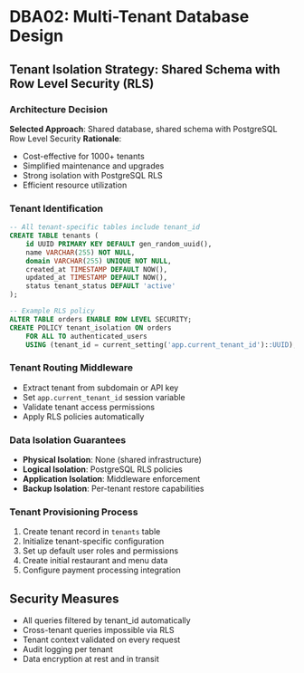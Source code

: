 # DBA02: Multi-Tenant Database Design

## Tenant Isolation Strategy: Shared Schema with Row Level Security (RLS)

### Architecture Decision
**Selected Approach**: Shared database, shared schema with PostgreSQL Row Level Security
**Rationale**:
- Cost-effective for 1000+ tenants
- Simplified maintenance and upgrades
- Strong isolation with PostgreSQL RLS
- Efficient resource utilization

### Tenant Identification
```sql
-- All tenant-specific tables include tenant_id
CREATE TABLE tenants (
    id UUID PRIMARY KEY DEFAULT gen_random_uuid(),
    name VARCHAR(255) NOT NULL,
    domain VARCHAR(255) UNIQUE NOT NULL,
    created_at TIMESTAMP DEFAULT NOW(),
    updated_at TIMESTAMP DEFAULT NOW(),
    status tenant_status DEFAULT 'active'
);

-- Example RLS policy
ALTER TABLE orders ENABLE ROW LEVEL SECURITY;
CREATE POLICY tenant_isolation ON orders
    FOR ALL TO authenticated_users
    USING (tenant_id = current_setting('app.current_tenant_id')::UUID);
```

### Tenant Routing Middleware
- Extract tenant from subdomain or API key
- Set `app.current_tenant_id` session variable
- Validate tenant access permissions
- Apply RLS policies automatically

### Data Isolation Guarantees
- **Physical Isolation**: None (shared infrastructure)
- **Logical Isolation**: PostgreSQL RLS policies
- **Application Isolation**: Middleware enforcement
- **Backup Isolation**: Per-tenant restore capabilities

### Tenant Provisioning Process
1. Create tenant record in `tenants` table
2. Initialize tenant-specific configuration
3. Set up default user roles and permissions
4. Create initial restaurant and menu data
5. Configure payment processing integration

## Security Measures
- All queries filtered by tenant_id automatically
- Cross-tenant queries impossible via RLS
- Tenant context validated on every request
- Audit logging per tenant
- Data encryption at rest and in transit